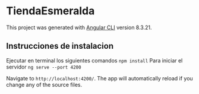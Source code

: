 # TiendaEsmeralda

This project was generated with [Angular CLI](https://github.com/angular/angular-cli) version 8.3.21.

## Instrucciones de instalacion 



Ejecutar en terminal los siguientes comandos `npm install`
Para iniciar el servidor `ng serve --port 4200`

Navigate to `http://localhost:4200/`. The app will automatically reload if you change any of the source files.


